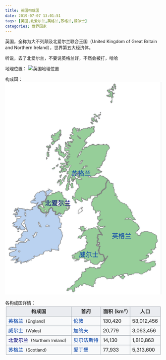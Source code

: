 ```yaml
---
title: 英国构成国
date: 2019-07-07 13:01:51
tags: [英国,北爱尔兰,英格兰,苏格兰,威尔士]
categories: 世界国家
---
```


英国，全称为大不列颠及北爱尔兰联合王国（United Kingdom of Great Britain and Northern Ireland），世界第五大经济体。

<!-- more -->
听说，去了北爱尔兰，不要说英格兰好，不然会被打，哈哈

地理位置：
![英国地理位置](英国构成国/Britain.png)

构成国：
![构成国](英国构成国/TheBritainCounties.png)

各构成国详情：
![各国详情](英国构成国/Britain_countris.png)